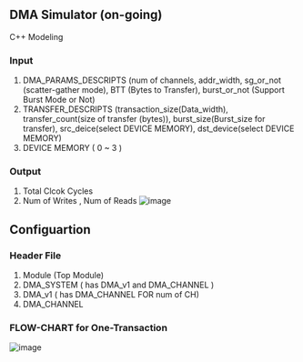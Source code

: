 ## DMA Simulator (on-going)
  C++ Modeling 
  
### Input  
1. DMA_PARAMS_DESCRIPTS (num of channels, addr_width, sg_or_not (scatter-gather mode), BTT (Bytes to Transfer), burst_or_not (Support Burst Mode or Not)
2. TRANSFER_DESCRIPTS (transaction_size(Data_width), transfer_count(size of transfer (bytes)), burst_size(Burst_size for transfer), src_deice(select DEVICE MEMORY), dst_device(select DEVICE MEMORY) 
3. DEVICE MEMORY ( 0 ~ 3 )

### Output 
1. Total Clcok Cycles
2. Num of Writes , Num of Reads
![image](https://github.com/user-attachments/assets/4515ce94-622e-48ee-ad9a-25f1ca753a29)



## Configuartion
### Header File
1. Module (Top Module)
2. DMA_SYSTEM ( has DMA_v1 and DMA_CHANNEL )
3. DMA_v1 ( has DMA_CHANNEL FOR num of CH)
4. DMA_CHANNEL

### FLOW-CHART for One-Transaction
![image](https://github.com/user-attachments/assets/d42740c3-44f9-441f-8af3-623498ac2abe)

